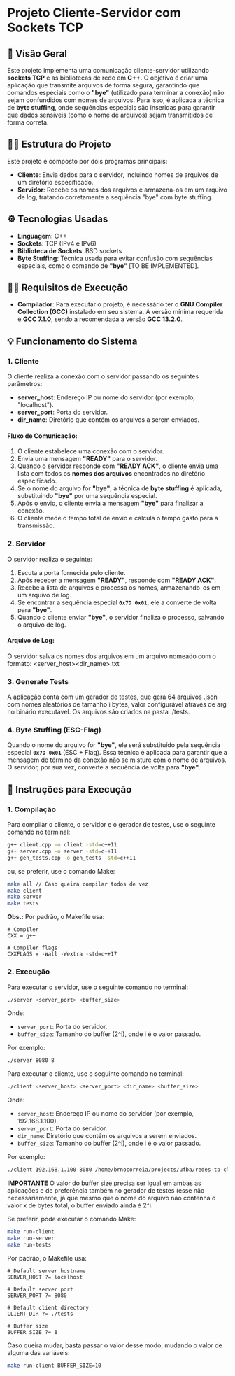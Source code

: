 # **Projeto Cliente-Servidor com Sockets TCP**

## 📖 **Visão Geral**

Este projeto implementa uma comunicação cliente-servidor utilizando **sockets TCP** e as bibliotecas de rede em **C++**. O objetivo é criar uma aplicação que transmite arquivos de forma segura, garantindo que comandos especiais como o **"bye"** (utilizado para terminar a conexão) não sejam confundidos com nomes de arquivos. Para isso, é aplicada a técnica de **byte stuffing**, onde sequências especiais são inseridas para garantir que dados sensíveis (como o nome de arquivos) sejam transmitidos de forma correta.

## 🧑‍💻 **Estrutura do Projeto**

Este projeto é composto por dois programas principais:

- **Cliente**: Envia dados para o servidor, incluindo nomes de arquivos de um diretório especificado.
- **Servidor**: Recebe os nomes dos arquivos e armazena-os em um arquivo de log, tratando corretamente a sequência "bye" com byte stuffing.

## ⚙️ **Tecnologias Usadas**

- **Linguagem**: C++
- **Sockets**: TCP (IPv4 e IPv6)
- **Biblioteca de Sockets**: BSD sockets
- **Byte Stuffing**: Técnica usada para evitar confusão com sequências especiais, como o comando de **"bye"** [TO BE IMPLEMENTED].

## 🧑‍💻 **Requisitos de Execução**

- **Compilador**: Para executar o projeto, é necessário ter o **GNU Compiler Collection (GCC)** instalado em seu sistema. A versão mínima requerida é **GCC 7.1.0**, sendo a recomendada a versão **GCC 13.2.0**.

## 💡 **Funcionamento do Sistema**

### 1. **Cliente**

O cliente realiza a conexão com o servidor passando os seguintes parâmetros:

- **server_host**: Endereço IP ou nome do servidor (por exemplo, "localhost").
- **server_port**: Porta do servidor.
- **dir_name**: Diretório que contém os arquivos a serem enviados.

#### Fluxo de Comunicação:

1. O cliente estabelece uma conexão com o servidor.
2. Envia uma mensagem **"READY"** para o servidor.
3. Quando o servidor responde com **"READY ACK"**, o cliente envia uma lista com todos os **nomes dos arquivos** encontrados no diretório especificado.
4. Se o nome do arquivo for **"bye"**, a técnica de **byte stuffing** é aplicada, substituindo **"bye"** por uma sequência especial.
5. Após o envio, o cliente envia a mensagem **"bye"** para finalizar a conexão.
6. O cliente mede o tempo total de envio e calcula o tempo gasto para a transmissão.

### 2. **Servidor**

O servidor realiza o seguinte:

1. Escuta a porta fornecida pelo cliente.
2. Após receber a mensagem **"READY"**, responde com **"READY ACK"**.
3. Recebe a lista de arquivos e processa os nomes, armazenando-os em um arquivo de log.
4. Se encontrar a sequência especial **`0x7D 0x01`**, ele a converte de volta para **"bye"**.
5. Quando o cliente enviar **"bye"**, o servidor finaliza o processo, salvando o arquivo de log.

#### **Arquivo de Log**:

O servidor salva os nomes dos arquivos em um arquivo nomeado com o formato: <server_host><dir_name>.txt

### 3. **Generate Tests**

A aplicação conta com um gerador de testes, que gera 64 arquivos .json com nomes aleatórios de tamanho i bytes, valor configurável através de arg no binário executável. Os arquivos são criados na pasta ./tests.

### 4. **Byte Stuffing (ESC-Flag)**

Quando o nome do arquivo for **"bye"**, ele será substituído pela sequência especial **`0x7D 0x01`** (ESC + Flag). Essa técnica é aplicada para garantir que a mensagem de término da conexão não se misture com o nome de arquivos. O servidor, por sua vez, converte a sequência de volta para **"bye"**.

## 🚀 **Instruções para Execução**

### **1. Compilação**

Para compilar o cliente, o servidor e o gerador de testes, use o seguinte comando no terminal:

```bash
g++ client.cpp -o client -std=c++11
g++ server.cpp -o server -std=c++11
g++ gen_tests.cpp -o gen_tests -std=c++11
```

ou, se preferir, use o comando Make:

```bash
make all // Caso queira compilar todos de vez
make client
make server
make tests
```

**Obs.:**
Por padrão, o Makefile usa:

```make
# Compiler
CXX = g++

# Compiler flags
CXXFLAGS = -Wall -Wextra -std=c++17
```

### 2. **Execução**

Para executar o servidor, use o seguinte comando no terminal:

```bash
./server <server_port> <buffer_size>
```

Onde:

- `server_port`: Porta do servidor.
- `buffer_size`: Tamanho do buffer (2^i), onde i é o valor passado.

Por exemplo:

```bash
./server 8080 8
```

Para executar o cliente, use o seguinte comando no terminal:

```bash
./client <server_host> <server_port> <dir_name> <buffer_size>
```

Onde:

- `server_host`: Endereço IP ou nome do servidor (por exemplo, 192.168.1.100).
- `server_port`: Porta do servidor.
- `dir_name`: Diretório que contém os arquivos a serem enviados.
- `buffer_size`: Tamanho do buffer (2^i), onde i é o valor passado.

Por exemplo:

```bash
./client 192.168.1.100 8080 /home/brnocorreia/projects/ufba/redes-tp-cloud 8
```

**IMPORTANTE**
O valor do buffer size precisa ser igual em ambas as aplicações e de preferência também no gerador de testes (esse não necessariamente, já que mesmo que o nome do arquivo não contenha o valor x de bytes total, o buffer enviado ainda é 2^i.

Se preferir, pode executar o comando Make:

```bash
make run-client
make run-server
make run-tests
```

Por padrão, o Makefile usa:

```make
# Default server hostname
SERVER_HOST ?= localhost

# Default server port
SERVER_PORT ?= 8080

# Default client directory
CLIENT_DIR ?= ./tests

# Buffer size
BUFFER_SIZE ?= 8
```

Caso queira mudar, basta passar o valor desse modo, mudando o valor de alguma das variáveis:

```bash
make run-client BUFFER_SIZE=10
```
